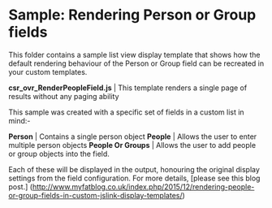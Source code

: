 Sample: Rendering Person or Group fields
================

This folder contains a sample list view display template that shows how the default rendering behaviour of the Person or Group field can be recreated in your custom templates.

__csr_ovr_RenderPeopleField.js__             | This template renders a single page of results without any paging ability

This sample was created with a specific set of fields in a custom list in mind:-

__Person__ | Contains a single person object
__People__ | Allows the user to enter multiple person objects
__People Or Groups__ | Allows the user to add people or group objects into the field.

Each of these will be displayed in the output, honouring the original display settings from the field configuration. For more details, [please see this blog post.] (http://www.myfatblog.co.uk/index.php/2015/12/rendering-people-or-group-fields-in-custom-jslink-display-templates/)